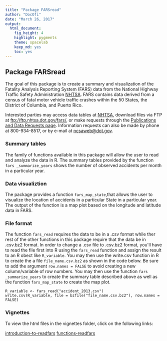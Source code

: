 ```yaml
---
title: "Package FARSread"
author: "DocOfi"
date: "March 26, 2017"
output: 
  html_document: 
    fig_height: 4
    highlight: pygments
    theme: spacelab
    keep_md: yes
    toc: yes
---
```


## Package FARSread

The goal of this package is to create a summary and visualization of the Fatality Analysis Reporting System (FARS) data from the National Highway Traffic Safety Administration [NHTSA](www-fars.nhtsa.dot.gov/Main/index.aspx). FARS contains data derived from a census of fatal motor vehicle traffic crashes within the 50 States, the District of Columbia, and Puerto Rico. 

Interested parties may access data tables at [NHTSA](www-fars.nhtsa.dot.gov/Main/index.aspx), download files via FTP at ftp://ftp.nhtsa.dot.gov/fars/, or make requests through the [Publications and Data Requests page](www-nrd.nhtsa.dot.gov/Cats/Index.aspx). Information requests can also be made by phone at 800-934-8517, or by e-mail at ncsaweb@dot.gov. 

### Summary tables

The family of functions available in this package will allow the user to read and analyze the data in R. The summary tables provided by the function `fars _summarize_years` shows the number of observed accidents per month in a particular year.

### Data visualiztion

The package provides a function `fars_map_state`,that allows the user to visualize the location of accidents in a particular State in a particular year.  The output of the function is a map plot based on the longitude and latitude data in FARS.

### File format

The function `fars_read` requires the data to be in a .csv format while ther rest of the other functions in this package require that the data be in .csv.bz2 format. In order to change a .csv file to .csv.bz2 format, you'll have to read the file first into R using the `fars_read` function and assign the result to an R obect like `R_variable`. You may then use the write.csv function in R to create the a file `file_name.csv.bz2` as shown in the code below. Be sure to add the argument `row.names = FALSE` to avoid creating a new column/variable of row numbers. You may then use the function `fars _summarize_years` to create the summary table described above as well as the function `fars_map_state` to create the map plot.

```
R_variable <- fars_read("accident_2013.csv")
write.csv(R_variable, file = bzfile("file_name.csv.bz2"), row.names = FALSE)

```
### Vignettes

To view the html files in the vignettes folder, click on the following links:

[introduction-to-readfars](https://htmlpreview.github.io/?https://github.com/DocOfi/FARSread-Package/blob/master/vignettes/introduction-to-readfars.html)
[functions-readfars](https://htmlpreview.github.io/?https://github.com/DocOfi/FARSread-Package/blob/master/vignettes/functions-readfars.html)


